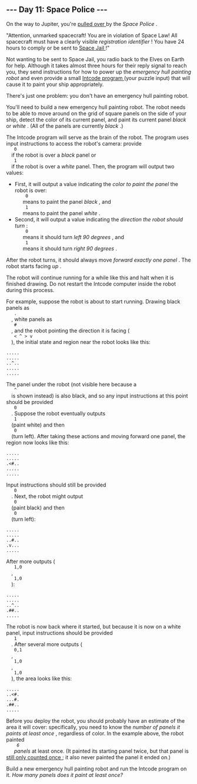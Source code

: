 <article class="day-desc">
 <h2>
  --- Day 11: Space Police ---
 </h2>
 <p>
  On the way to Jupiter, you're
  <a href="https://www.youtube.com/watch?v=KwY28rpyKDE">
   pulled over
  </a>
  by the
  <em>
   Space Police
  </em>
  .
 </p>
 <p>
  "Attention, unmarked spacecraft! You are in violation of Space Law! All spacecraft must have a clearly visible
  <em>
   registration identifier
  </em>
  ! You have 24 hours to comply or be sent to
  <a href="https://www.youtube.com/watch?v=BVn1oQL9sWg&amp;t=5">
   Space Jail
  </a>
  !"
 </p>
 <p>
  Not wanting to be sent to Space Jail, you radio back to the Elves on Earth for help. Although it takes almost three hours for their reply signal to reach you, they send instructions for how to power up the
  <em>
   emergency hull painting robot
  </em>
  and even provide a small
  <a href="9">
   Intcode program
  </a>
  (your puzzle input) that will cause it to paint your ship appropriately.
 </p>
 <p>
  There's just one problem: you don't have an emergency hull painting robot.
 </p>
 <p>
  You'll need to build a new emergency hull painting robot. The robot needs to be able to move around on the grid of square panels on the side of your ship, detect the color of its current panel, and paint its current panel
  <em>
   black
  </em>
  or
  <em>
   white
  </em>
  . (All of the panels are currently
  <em>
   black
  </em>
  .)
 </p>
 <p>
  The Intcode program will serve as the brain of the robot. The program uses input instructions to access the robot's camera: provide
  <code>
   0
  </code>
  if the robot is over a
  <em>
   black
  </em>
  panel or
  <code>
   1
  </code>
  if the robot is over a
  <em>
   white
  </em>
  panel. Then, the program will output two values:
 </p>
 <ul>
  <li>
   First, it will output a value indicating the
   <em>
    color to paint the panel
   </em>
   the robot is over:
   <code>
    0
   </code>
   means to paint the panel
   <em>
    black
   </em>
   , and
   <code>
    1
   </code>
   means to paint the panel
   <em>
    white
   </em>
   .
  </li>
  <li>
   Second, it will output a value indicating the
   <em>
    direction the robot should turn
   </em>
   :
   <code>
    0
   </code>
   means it should turn
   <em>
    left 90 degrees
   </em>
   , and
   <code>
    1
   </code>
   means it should turn
   <em>
    right 90 degrees
   </em>
   .
  </li>
 </ul>
 <p>
  After the robot turns, it should always move
  <em>
   forward exactly one panel
  </em>
  . The robot starts facing
  <em>
   up
  </em>
  .
 </p>
 <p>
  The robot will continue running for a while like this and halt when it is finished drawing.  Do not restart the Intcode computer inside the robot during this process.
 </p>
 <p>
  For example, suppose the robot is about to start running.  Drawing black panels as
  <code>
   .
  </code>
  , white panels as
  <code>
   #
  </code>
  , and the robot pointing the direction it is facing (
  <code>
   &lt; ^ &gt; v
  </code>
  ), the initial state and region near the robot looks like this:
 </p>
 <pre><code>.....
.....
..^..
.....
.....
</code></pre>
 <p>
  The panel under the robot (not visible here because a
  <code>
   ^
  </code>
  is shown instead) is also black, and so any input instructions at this point should be provided
  <code>
   0
  </code>
  . Suppose the robot eventually outputs
  <code>
   1
  </code>
  (paint white) and then
  <code>
   0
  </code>
  (turn left). After taking these actions and moving forward one panel, the region now looks like this:
 </p>
 <pre><code>.....
.....
.&lt;#..
.....
.....
</code></pre>
 <p>
  Input instructions should still be provided
  <code>
   0
  </code>
  . Next, the robot might output
  <code>
   0
  </code>
  (paint black) and then
  <code>
   0
  </code>
  (turn left):
 </p>
 <pre><code>.....
.....
..#..
.v...
.....
</code></pre>
 <p>
  After more outputs (
  <code>
   1,0
  </code>
  ,
  <code>
   1,0
  </code>
  ):
 </p>
 <pre><code>.....
.....
..^..
.##..
.....
</code></pre>
 <p>
  The robot is now back where it started, but because it is now on a white panel, input instructions should be provided
  <code>
   1
  </code>
  .  After several more outputs (
  <code>
   0,1
  </code>
  ,
  <code>
   1,0
  </code>
  ,
  <code>
   1,0
  </code>
  ), the area looks like this:
 </p>
 <pre><code>.....
..&lt;#.
...#.
.##..
.....
</code></pre>
 <p>
  Before you deploy the robot, you should probably have an estimate of the area it will cover: specifically, you need to know the
  <em>
   number of panels it paints at least once
  </em>
  , regardless of color. In the example above, the robot painted
  <em>
   <code>
    6
   </code>
   panels
  </em>
  at least once. (It painted its starting panel twice, but that panel is
  <a href="https://www.youtube.com/watch?v=KjsSvjA5TuE">
   still only counted once
  </a>
  ; it also never painted the panel it ended on.)
 </p>
 <p>
  Build a new emergency hull painting robot and run the Intcode program on it.
  <em>
   How many panels does it paint at least once?
  </em>
 </p>
</article>
